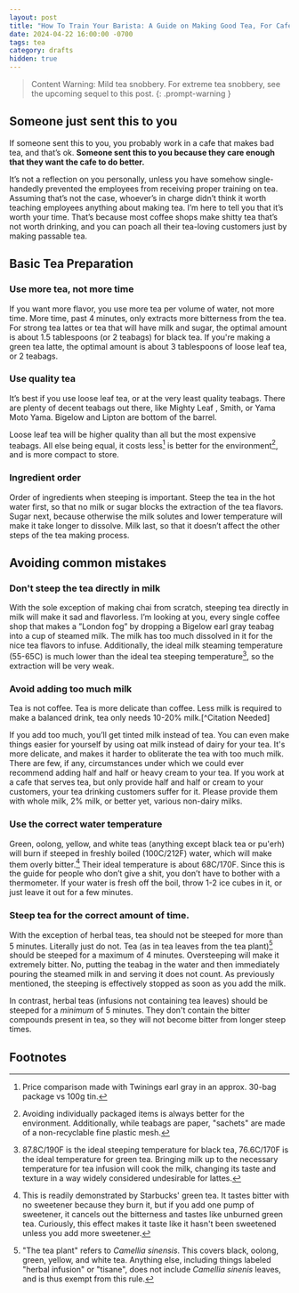 ```yaml
---
layout: post
title: "How To Train Your Barista: A Guide on Making Good Tea, For Cafe Workers Who Don't Give A Shit"
date: 2024-04-22 16:00:00 -0700
tags: tea
category: drafts
hidden: true
--- 
```


> Content Warning: Mild tea snobbery. For extreme tea snobbery, see the upcoming 
sequel to this post. 
{: .prompt-warning }

## Someone just sent this to you
If someone sent this to you, you probably work in a cafe that makes bad tea, 
and that’s ok. **Someone sent this to you because they care enough that they 
want the cafe to do better.**

It’s not a reflection on you personally, unless you have somehow single-handedly
prevented the employees from receiving proper training on tea. Assuming 
that’s not the case, whoever’s in charge didn’t think it worth teaching 
employees anything about making tea. I’m here to tell you that it’s worth your 
time. That’s because most coffee shops make shitty tea that’s not worth 
drinking, and you can poach all their tea-loving customers just by making 
passable tea.

## Basic Tea Preparation
### Use more tea, not more time 
If you want more flavor, you use more tea per volume of water, not more time. 
More time, past 4 minutes, only extracts more bitterness from the tea. For 
strong tea lattes or tea that will have milk and sugar, the optimal amount is 
about 1.5 tablespoons (or 2 teabags) for black tea. If you're making a green tea
latte, the optimal amount is about 3 tablespoons of loose leaf tea, or 2 teabags. 

### Use quality tea 
It’s best if you use loose leaf tea, or at the very least quality teabags. 
There are plenty of decent teabags out there, like Mighty Leaf , Smith, or 
Yama Moto Yama. Bigelow and Lipton are bottom of the barrel. 

Loose leaf tea will be higher quality than all but the most expensive teabags. 
All else being equal, it costs less[^1] is better for the environment[^2], and
is more compact to store. 

### Ingredient order
Order of ingredients when steeping is important. Steep the tea in the hot water 
first, so that no milk or sugar blocks the extraction of the tea flavors. Sugar 
next, because otherwise the milk solutes and lower temperature will make it take 
longer to dissolve. Milk last, so that it doesn’t affect the other steps of the 
tea making process.

## Avoiding common mistakes 
### Don't steep the tea directly in milk 
With the sole exception of making chai from scratch, steeping tea directly in 
milk will make it sad and flavorless. I’m looking at you, every single coffee 
shop that makes a ”London fog” by dropping a Bigelow earl gray teabag into a cup 
of steamed milk. The milk has too much dissolved in it for the nice tea flavors 
to infuse. Additionally, the ideal milk steaming temperature (55-65C) is much 
lower than the ideal tea steeping temperature[^3], so the extraction 
will be very weak.

### Avoid adding too much milk 
Tea is not coffee. Tea is more delicate than coffee. Less milk is required to make 
a balanced drink, tea only needs 10-20% milk.[^Citation Needed] 
<!-- TEST EMPIRICALLY AND FIX AMOUNT -->
If you add too 
much, you’ll get tinted milk instead of tea. You can even make things easier for 
yourself by using oat milk instead of dairy for your tea. 
It's more delicate, and makes it harder to obliterate the tea with too much milk.
There are few, if any, circumstances under which we could ever recommend adding 
half and half or heavy cream to your tea. If you work at a cafe that serves tea, 
but only provide half and half or cream to your customers, your tea drinking
customers suffer for it. Please provide them with whole milk, 2% milk, or better
yet, various non-dairy milks. 

### Use the correct water temperature
Green, oolong, yellow, and white teas (anything except black tea or pu'erh) will 
burn if steeped in freshly boiled (100C/212F) water, which will make them overly 
bitter.[^4] Their ideal temperature is about 68C/170F. 
Since this is the guide for people who don’t give a shit, you don’t have to 
bother with a thermometer. If your water is fresh off the boil, throw 1-2 ice 
cubes in it, or just leave it out for a few minutes.

### Steep tea for the correct amount of time. 
With the exception of herbal teas, tea should not be steeped for more than 5 
minutes. Literally just do not. Tea (as in tea leaves from the tea plant)[^5]
should be steeped for a maximum of 4 minutes. Oversteeping will make it 
extremely bitter. No, putting the teabag in the water and then immediately 
pouring the steamed milk in and serving it does not count. As previously 
mentioned, the steeping is effectively stopped as soon as you add the milk.

In contrast, herbal teas (infusions not containing tea leaves) should be steeped
for a *minimum* of 5 minutes. They don't contain the bitter compounds present in
tea, so they will not become bitter from longer steep times. 


## Footnotes
[^1]: Price comparison made with Twinings earl gray in an approx. 30-bag package vs 100g tin. 

[^2]: Avoiding individually packaged items is always better for the environment. 
Additionally, while teabags are paper, "sachets" are made of a non-recyclable
fine plastic mesh.

[^3]: 87.8C/190F is the ideal steeping temperature for black tea, 76.6C/170F is 
the ideal temperature for green tea. Bringing milk up to the necessary temperature
for tea infusion will cook the milk, changing its taste and texture in a way 
widely considered undesirable for lattes. 

[^4]: This is readily demonstrated by Starbucks' green tea. It tastes bitter 
with no sweetener because they burn it, but if you add one pump of sweetener, 
it cancels out the bitterness and tastes like unburned green tea. Curiously, 
this effect makes it taste like it hasn't been sweetened unless you add more
sweetener. 

[^5]: "The tea plant" refers to *Camellia sinensis*. This covers black, 
oolong, green, yellow, and white tea. Anything else, including things labeled 
"herbal infusion" or "tisane", does not include *Camellia sinenis* leaves, and
is thus exempt from this rule. 

